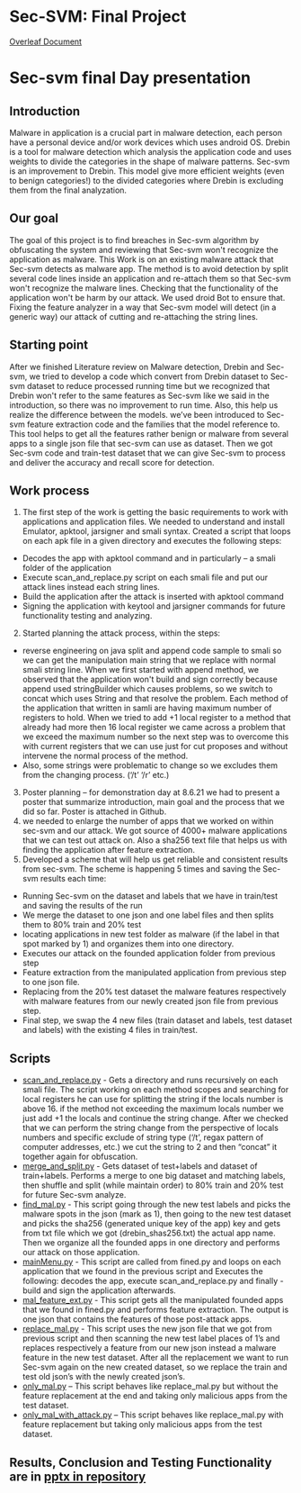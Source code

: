 # Sec-SVM: Final Project

[Overleaf Document](https://www.overleaf.com/read/fnqvkdtqjjnj)

# Sec-svm final Day presentation

## Introduction

Malware in application is a crucial part in malware detection, each person have a personal device and/or work devices which uses android OS.
Drebin is a tool for malware detection which analysis the application code and uses weights to divide the categories in the shape of malware patterns.
Sec-svm is an improvement to Drebin. This model give more efficient weights (even to benign categories!) to the divided categories where Drebin is excluding them from the final analyzation.

## Our goal

The goal of this project is to find breaches in Sec-svm algorithm by obfuscating the system and reviewing that Sec-svm won't recognize the application as malware. 
This Work is on an existing malware attack that Sec-svm detects as malware app. 
The method is to avoid detection by split several code lines inside an application and re-attach them so that Sec-svm won't recognize the malware lines.
Checking that the functionality of the application won't be harm by our attack. We used droid Bot to ensure that.
Fixing the feature analyzer in a way that Sec-svm model will detect (in a generic way) our attack of cutting and re-attaching the string lines.

## Starting point

After we finished Literature review on Malware detection, Drebin and Sec-svm, we tried to develop a code which convert from Drebin dataset to Sec-svm dataset to reduce processed running time but we recognized that Drebin won't refer to the same features as Sec-svm like we said in the introduction, so there was no improvement to run time. Also, this help us realize the difference between the models.
we’ve been introduced to Sec-svm feature extraction code and the families that the model reference to. This tool helps to get all the features rather benign or malware from several apps to a single json file that sec-svm can use as dataset.
Then we got Sec-svm code and train-test dataset that we can give Sec-svm to process and deliver the accuracy and recall score for detection.

## Work process

1. The first step of the work is getting the basic requirements to work with applications and application files. We needed to understand and install Emulator, apktool, jarsigner and smali syntax. 
Created a script that loops on each apk file in a given directory and executes the following steps:
  - Decodes the app with apktool command and in particularly – a smali folder of the application
  - Execute scan_and_replace.py script on each smali file and put our attack lines instead each string lines.
  - Build the application after the attack is inserted with apktool command
  - Signing the application with keytool and jarsigner commands for future functionality testing and analyzing.
2. Started planning the attack process, within the steps:
  * reverse engineering on java split and append code sample to smali so we can get the manipulation main string that we replace with normal smali string line. When we first started with append method, we observed that the application won't build and sign correctly because append used stringBuilder which causes problems, so we switch to concat which uses String and that resolve the problem.
Each method of the application that written in samli are having maximum number of registers to hold. When we tried to add +1 local register to a method that already had more then 16 local register we came across a problem that we exceed the maximum number so the next step was to overcome this with current registers that we can use just for cut proposes and without intervene the normal process of the method.
  * Also, some strings were problematic to change so we excludes them from the changing process. (‘/t’ ‘/r’ etc.)
3. Poster planning – for demonstration day at 8.6.21 we had to present a poster that summarize introduction, main goal and the process that we did so far. Poster is attached in Github.
4. we needed to enlarge the number of apps that we worked on within sec-svm and our attack. We got source of 4000+ malware applications that we can test out attack on. Also a sha256 text file that helps us with finding the application after feature extraction.
5. Developed a scheme that will help us get reliable and consistent results from sec-svm. The scheme is happening 5 times and saving the Sec-svm results each time:
- Running Sec-svm on the dataset and labels that we have in train/test and saving the results of the run
- We merge the dataset to one json and one label files and then splits them to 80% train and 20% test
- locating applications in new test folder as malware (if the label in that spot marked by 1) and organizes them into one directory.
- Executes our attack on the founded application folder from previous step
- Feature extraction from the manipulated application from previous step to one json file.
- Replacing from the 20% test dataset the malware features respectively with malware features from our newly created json file from previous step.
- Final step, we swap the 4 new files (train dataset and labels, test dataset and labels) with the existing 4 files in train/test.

## Scripts
- [scan_and_replace.py](https://github.com/nivtal9/Sec-SVM-Final-Project/blob/main/scan_and_replace.py) - Gets a directory and runs recursively on each smali file. The script working on each method scopes and searching for local registers he can use for splitting the string if the locals number is above 16.
if the method not exceeding the maximum locals number we just add +1 the locals and continue the string change.
After we checked that we can perform the string change from the perspective of locals numbers and specific exclude of string type (‘/t’, regax pattern of computer addresses, etc.) we cut the string to 2 and then “concat” it together again for obfuscation.
- [merge_and_split.py](https://github.com/nivtal9/Sec-SVM-Final-Project/blob/main/merge_and_split.py) - Gets dataset of test+labels and dataset of train+labels.
Performs a merge to one big dataset and matching labels, then shuffle and split (while maintain order) to 80% train and 20% test for future Sec-svm analyze.
- [find_mal.py](https://github.com/nivtal9/Sec-SVM-Final-Project/blob/main/find_mal.py) - This script going through the new test labels and picks the malware spots in the json (mark as 1), then going to the new test dataset and picks the sha256 (generated unique key of the app) key and gets from txt file which we got (drebin_shas256.txt) the actual app name. 
Then we organize all the founded apps in one directory and performs our attack on those application.
- [mainMenu.py](https://github.com/nivtal9/Sec-SVM-Final-Project/blob/main/mainMenu.py) - This script are called from fined.py and loops on each application that we found in the previous script and Executes the following: decodes the app, execute scan_and_replace.py and finally - build and sign the application afterwards.
- [mal_feature_ext.py](https://github.com/nivtal9/Sec-SVM-Final-Project/blob/main/mal_feature_ext.py) - This script gets all the manipulated founded apps that we found in fined.py and performs feature extraction.
The output is one json that contains the features of those post-attack apps.
- [replace_mal.py](https://github.com/nivtal9/Sec-SVM-Final-Project/blob/main/replace_mal.py) - This script uses the new json file that we got from previous script and then scanning the new test label places of 1’s and replaces respectively a feature from our new json instead a malware feature in the new test dataset. After all the replacement we want to run Sec-svm again on the new created dataset, so we replace the train and test old json’s with the newly created json’s.
- [only_mal.py](https://github.com/nivtal9/Sec-SVM-Final-Project/blob/main/only_mal.py) –  This script behaves like replace_mal.py but without the feature replacement at the end and taking only malicious apps from the test dataset.
- [only_mal_with_attack.py](https://github.com/nivtal9/Sec-SVM-Final-Project/blob/main/only_mal_with_attack.py) – This script behaves like replace_mal.py with feature replacement but taking only malicious apps from the test dataset.


## Results, Conclusion and Testing Functionality are in [pptx in repository](https://github.com/nivtal9/Sec-SVM-Final-Project/blob/main/Sec-svm-demonstration.pptx)





